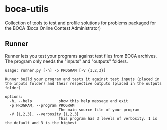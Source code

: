 # boca-utils
Collection of tools to test and profile solutions for problems packaged for the BOCA (Boca Online Contest Administrator)

## Runner

Runner lets you test your programs against test files from BOCA archives. The program only needs the "inputs" and "outputs" folders.

```
usage: runner.py [-h] -p PROGRAM [-V {1,2,3}]

Runner build your program and tests it against test inputs (placed in the inputs folder) and their respective outputs (placed in the outputs folder)

options:
  -h, --help            show this help message and exit
  -p PROGRAM, --program PROGRAM
                        The main source file of your program
  -V {1,2,3}, --verbosity {1,2,3}
                        This program has 3 levels of verbosity. 1 is the default and 3 is the highest
```
